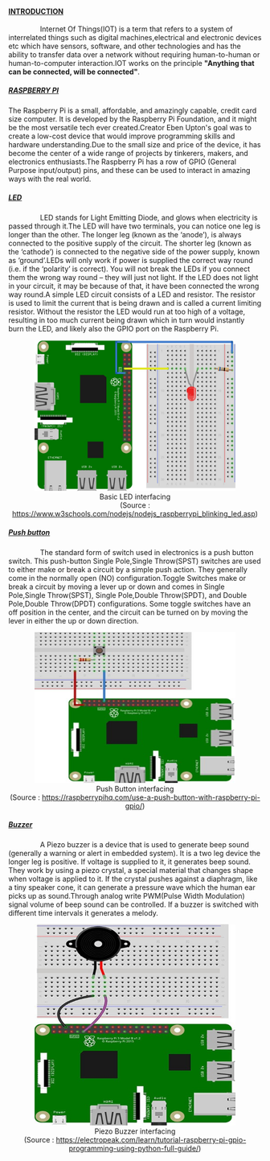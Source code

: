 #### <u>INTRODUCTION</u>

&nbsp;&nbsp;&nbsp;&nbsp;&nbsp;&nbsp;&nbsp;&nbsp;&nbsp;&nbsp;&nbsp;&nbsp;&nbsp;&nbsp;&nbsp;&nbsp;Internet Of Things(IOT) is a term that refers to a system of interrelated things such as digital machines,electrical and electronic devices etc  which have sensors, software, and other technologies and has the ability to transfer data over a network without requiring human-to-human or human-to-computer interaction.IOT works on the principle **"Anything that can be connected, will be connected"**.<br>

##### <u> RASPBERRY PI </u>
The Raspberry Pi is a small, affordable, and amazingly capable, credit card size computer.
It is developed by the Raspberry Pi Foundation, and it might be the most versatile tech ever created.Creator Eben Upton's goal was to create a low-cost device that would improve programming skills and hardware understanding.Due to the small size and price of the device, it has become the center of a wide range of projects by tinkerers, makers, and electronics enthusiasts.The Raspberry Pi has a row of GPIO (General Purpose input/output) pins, and these can be used to interact in amazing ways with the real world.
<br>

##### <u> LED </u>
&nbsp;&nbsp;&nbsp;&nbsp;&nbsp;&nbsp;&nbsp;&nbsp;&nbsp;&nbsp;&nbsp;&nbsp;&nbsp;&nbsp;&nbsp;&nbsp;LED stands for Light Emitting Diode, and glows when electricity is passed through it.The LED will have two terminals, you can notice one leg is longer than the other. The longer leg (known as the ‘anode’), is always connected to the positive supply of the circuit. The shorter leg (known as the ‘cathode’) is connected to the negative side of the power supply, known as ‘ground’.LEDs will only work if power is supplied the correct way round (i.e. if the ‘polarity’ is correct). You will not break the LEDs if you connect them the wrong way round – they will just not light. If the LED does not light in your circuit, it may be because of that, it have been connected the wrong way round.A simple LED circuit consists of a LED and resistor. The resistor is used to limit the current that is being drawn and is called a current limiting resistor. Without the resistor the LED would run at too high of a voltage, resulting in too much current being drawn which in turn would instantly burn the LED, and likely also the GPIO port on the Raspberry Pi.<br>
<p align="center">
    <img src="images/led.jpg" height="300" width="400" alt="led">
   <br>
Basic LED interfacing<br>
(Source : <a href="https://www.w3schools.com/nodejs/nodejs_raspberrypi_blinking_led.asp">https://www.w3schools.com/nodejs/nodejs_raspberrypi_blinking_led.asp</a>)
</p>

##### <u> Push button </u>
&nbsp;&nbsp;&nbsp;&nbsp;&nbsp;&nbsp;&nbsp;&nbsp;&nbsp;&nbsp;&nbsp;&nbsp;&nbsp;&nbsp;&nbsp;&nbsp;The standard form of switch used in electronics is a push button switch. This push-button Single Pole,Single Throw(SPST) switches are used to either make or break a circuit by a simple push action. They generally come in the normally open (NO) configuration.Toggle Switches make or break a circuit by moving a lever up or down and comes in Single Pole,Single Throw(SPST), Single Pole,Double Throw(SPDT), and Double Pole,Double Throw(DPDT) configurations. Some toggle switches have an off position in the center, and the circuit can be turned on by moving the lever in either the up or down direction.<br>
<p align="center">
    <img src="images/push-button.jpg" height="300" width="400" alt="push-button">
<br>
Push Button interfacing<br>
(Source : <a href="https://raspberrypihq.com/use-a-push-button-with-raspberry-pi-gpio/">https://raspberrypihq.com/use-a-push-button-with-raspberry-pi-gpio/</a>)
</p>

##### <u>Buzzer </u>
&nbsp;&nbsp;&nbsp;&nbsp;&nbsp;&nbsp;&nbsp;&nbsp;&nbsp;&nbsp;&nbsp;&nbsp;&nbsp;&nbsp;&nbsp;&nbsp;A Piezo buzzer is a device that is used to generate beep sound (generally a warning or alert in embedded system). It is a two leg device the longer leg is positive. If voltage is supplied to it, it generates beep sound.  They work by using a piezo crystal, a special material that changes shape when voltage is applied to it.  If the crystal pushes against a diaphragm, like a tiny speaker cone, it can generate a pressure wave which the human ear picks up as sound.Through analog write PWM(Pulse Width Modulation) signal volume of beep sound can be controlled. If a buzzer is switched with different time intervals it generates a melody.<br>
<p align="center">
    <img src="images/buzzer.jpg" height="400" width="400" alt="buzzer">
<br>
Piezo Buzzer interfacing<br>
(Source : <a href="https://electropeak.com/learn/tutorial-raspberry-pi-gpio-programming-using-python-full-guide/">https://electropeak.com/learn/tutorial-raspberry-pi-gpio-programming-using-python-full-guide/</a>)
</p>
